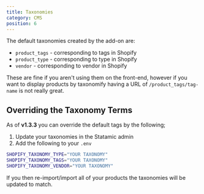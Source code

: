 ```yaml
---
title: Taxonomies
category: CMS
position: 6
---
```


The default taxonomies created by the add-on are:

- `product_tags` - corresponding to tags in Shopify
- `product_type` - corresponding to type in Shopify
- `vendor` - corresponding to vendor in Shopify

These are fine if you aren't using them on the front-end, however if you want to display products by taxonomify having a URL of `/product_tags/tag-name` is not really great.

## Overriding the Taxonomy Terms
As of **v1.3.3** you can override the default tags by the following;

1. Update your taxonomies in the Statamic admin
2. Add the following to your `.env`

```bash
SHOPIFY_TAXONOMY_TYPE="YOUR TAXONOMY"
SHOPIFY_TAXONOMY_TAGS="YOUR TAXONOMY"
SHOPIFY_TAXONOMY_VENDOR="YOUR TAXONOMY"
```

If you then re-import/import all of your products the taxonomies will be updated to match.

